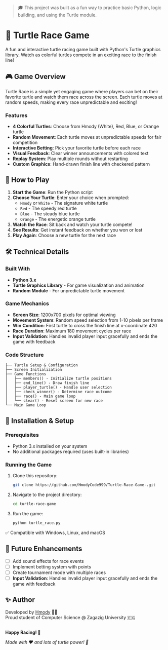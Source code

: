 > 🎓 This project was built as a fun way to practice basic Python, logic building, and using the Turtle module.

# 🐢 Turtle Race Game

A fun and interactive turtle racing game built with Python's Turtle graphics library. Watch as colorful turtles compete in an exciting race to the finish line!

## 🎮 Game Overview

Turtle Race is a simple yet engaging game where players can bet on their favorite turtle and watch them race across the screen. Each turtle moves at random speeds, making every race unpredictable and exciting!

### Features
- **4 Colorful Turtles**: Choose from Hmody (White), Red, Blue, or Orange turtle
- **Random Movement**: Each turtle moves at unpredictable speeds for fair competition  
- **Interactive Betting**: Pick your favorite turtle before each race
- **Visual Feedback**: Clear winner announcements with colored text
- **Replay System**: Play multiple rounds without restarting
- **Custom Graphics**: Hand-drawn finish line with checkered pattern

## 🚀 How to Play

1. **Start the Game**: Run the Python script
2. **Choose Your Turtle**: Enter your choice when prompted:
   - `Hmody` or `White` - The signature white turtle
   - `Red` - The speedy red turtle  
   - `Blue` - The steady blue turtle
   - `Orange` - The energetic orange turtle
3. **Watch the Race**: Sit back and watch your turtle compete!
4. **See Results**: Get instant feedback on whether you won or lost
5. **Play Again**: Choose a new turtle for the next race

## 🛠️ Technical Details

### Built With
- **Python 3.x**
- **Turtle Graphics Library** - For game visualization and animation
- **Random Module** - For unpredictable turtle movement

### Game Mechanics
- **Screen Size**: 1200x700 pixels for optimal viewing
- **Movement System**: Random speed selection from 1-10 pixels per frame
- **Win Condition**: First turtle to cross the finish line at x-coordinate 420
- **Race Duration**: Maximum 180 movement cycles per race
- **Input Validation**: Handles invalid player input gracefully and ends the game with feedback

### Code Structure
```
├── Turtle Setup & Configuration
├── Screen Initialization  
├── Game Functions
│   ├── members() - Initialize turtle positions
│   ├── end_line() - Draw finish line
│   ├── player_turtle() - Handle user selection
│   ├── check_winner() - Determine race outcome
│   ├── race() - Main game loop
│   └── clear() - Reset screen for new race
└── Main Game Loop
```

## 🎯 Installation & Setup

### Prerequisites
- Python 3.x installed on your system
- No additional packages required (uses built-in libraries)

### Running the Game
1. Clone this repository:
   ```bash
   git clone https://github.com/HmodyCode999/Turtle-Race-Game-.git
   ```
2. Navigate to the project directory:
   ```bash
   cd turtle-race-game
   ```
3. Run the game:
   ```bash
   python turtle_race.py
   ```
✅ Compatible with Windows, Linux, and macOS

## 🔮 Future Enhancements

- [ ] Add sound effects for race events
- [ ] Implement betting system with points
- [ ] Create tournament mode with multiple races
- [ ] **Input Validation**: Handles invalid player input gracefully and ends the game with feedback

## ✨ Author

Developed by [Hmody](https://github.com/HmodyCode999) 👨‍💻  
Proud student of Computer Science @ Zagazig University 🇪🇬

##

**Happy Racing! 🏁**


*Made with ❤️ and lots of turtle power! 🐢*
